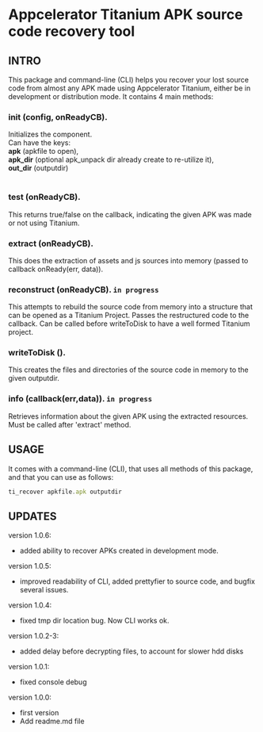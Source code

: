 Appcelerator Titanium APK source code recovery tool
==============================
## INTRO

This package and command-line (CLI) helps you recover your lost source code from almost any APK made using Appcelerator Titanium, either be in development or distribution mode. It contains 4 main methods:

### init (config, onReadyCB).  
Initializes the component.<br/>
Can have the keys:<br/>
**apk** (apkfile to open),<br/>
**apk_dir** (optional apk_unpack dir already create to re-utilize it),<br/>
**out_dir** (outputdir)<br/><br/>

### test (onReadyCB).  
This returns true/false on the callback, indicating the given APK was made or not using Titanium.  

### extract (onReadyCB).  
This does the extraction of assets and js sources into memory (passed to callback onReady(err, data)).  

### reconstruct (onReadyCB).  `in progress`
This attempts to rebuild the source code from memory into a structure that can be opened as a Titanium Project. Passes the restructured code to the callback. Can be called before writeToDisk to have a well formed Titanium project.  

### writeToDisk ().
This creates the files and directories of the source code in memory to the given outputdir.  

### info (callback(err,data)).  `in progress`
Retrieves information about the given APK using the extracted resources. Must be called after 'extract' method.  

## USAGE
It comes with a command-line (CLI), that uses all methods of this package, and that you can use as follows:  

```javascript
ti_recover apkfile.apk outputdir
```

## UPDATES

version 1.0.6:
- added ability to recover APKs created in development mode.

version 1.0.5:
- improved readability of CLI, added prettyfier to source code, and bugfix several issues.

version 1.0.4:
- fixed tmp dir location bug. Now CLI works ok.

version 1.0.2-3: 
- added delay before decrypting files, to account for slower hdd disks

version 1.0.1: 
- fixed console debug

version 1.0.0: 
- first version
- Add readme.md file
